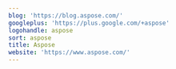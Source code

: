 ```yaml
---
blog: 'https://blog.aspose.com/'
googleplus: 'https://plus.google.com/+aspose'
logohandle: aspose
sort: aspose
title: Aspose
website: 'https://www.aspose.com/'
---
```

